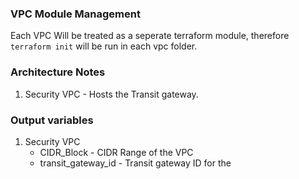 ### VPC Module Management

Each VPC Will be treated as a seperate terraform module, therefore ```terraform init``` will be run in each vpc folder.

### Architecture Notes

1. Security VPC - Hosts the Transit gateway.

### Output variables

1. Security VPC 
   - CIDR_Block - CIDR Range of the VPC
   - transit_gateway_id - Transit gateway ID for the 